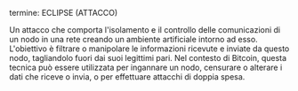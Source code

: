 termine: ECLIPSE (ATTACCO)

Un attacco che comporta l'isolamento e il controllo delle comunicazioni di un nodo in una rete creando un ambiente artificiale intorno ad esso. L'obiettivo è filtrare o manipolare le informazioni ricevute e inviate da questo nodo, tagliandolo fuori dai suoi legittimi pari. Nel contesto di Bitcoin, questa tecnica può essere utilizzata per ingannare un nodo, censurare o alterare i dati che riceve o invia, o per effettuare attacchi di doppia spesa.